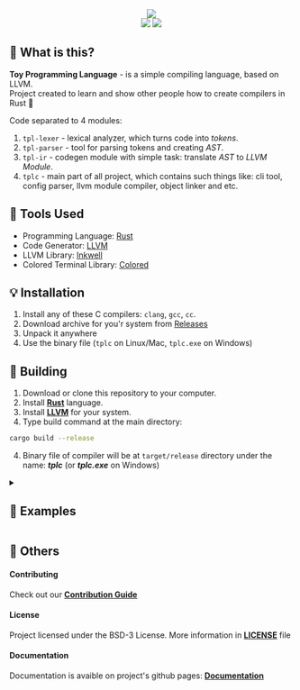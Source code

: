 [Rust]: https://www.rust-lang.org/
[LLVM]: https://llvm.org/
[Inkwell]: https://github.com/TheDan64/inkwell
[Colored]: https://crates.io/crates/colored
[Examples]: ./examples
[Releases]: https://github.com/mealet/tpl-lang/releases

<div align="center">
 <img src="https://github.com/user-attachments/assets/291c4d80-e255-4c17-8543-8528e1a4ddda" /> </br>

 <img src="https://tokei.rs/b1/github/mealet/tpl-lang?branch=main&style=for-the-badge&color=%230389f5" />
 <img src="https://img.shields.io/badge/dynamic/toml?url=https%3A%2F%2Fraw.githubusercontent.com%2Fmealet%2Ftpl-lang%2Frefs%2Fheads%2Fmain%2FCargo.toml%3Fraw%3Dtrue&query=workspace.package.version&style=for-the-badge&label=Version&color=%230389f5" />
</div>

## 🧐 What is this?
**Toy Programming Language** - is a simple compiling language, based on LLVM. </br>
Project created to learn and show other people how to create compilers in Rust 🦀

Code separated to 4 modules:
1. `tpl-lexer` - lexical analyzer, which turns code into _tokens_.
2. `tpl-parser` - tool for parsing tokens and creating _AST_.
3. `tpl-ir` - codegen module with simple task: translate _AST_ to _LLVM Module_.
4. `tplc` - main part of all project, which contains such things like: cli tool, config parser, llvm module compiler, object linker and etc.


## 🤖 Tools Used
* Programming Language: [Rust]
* Code Generator: [LLVM]
* LLVM Library: [Inkwell]
* Colored Terminal Library: [Colored]

## 💡 Installation
1. Install any of these C compilers: `clang`, `gcc`, `cc`.
2. Download archive for you'r system from [Releases]
3. Unpack it anywhere
4. Use the binary file (`tplc` on Linux/Mac, `tplc.exe` on Windows)

## 🦛 Building
1. Download or clone this repository to your computer.
2. Install **[Rust]** language.
3. Install **[LLVM]** for your system.
4. Type build command at the main directory:
```sh
cargo build --release
```
4. Binary file of compiler will be at `target/release` directory under the name: _**tplc**_ (or _**tplc.exe**_ on Windows)

<details>
 <summary><h2>👾 Examples</h2></summary>

### Types
```c
int8 // - 8 bit integer number
int16 // - 16 bit integer number
int32 // - 32 bit integer number
int64 // - 64 bit integer number

str // - string type
bool // - boolean type (true, false)
void // - void type (better for functions)
```

### Binary Operations
```c
int32 a = 10;
int32 b = 2;

print(a + b); // 12
print(a - b); // 8
print(a * b); // 20
print(a / b); // 5
```

### Defining Functions
```c
define int32 foo(int32 a, int32 b) {
 return a * b;
};

print(foo(5, 10)) // 50
```

### Boolean Operations
```c
int32 a = 5;
int32 b = 10;

if a < b {
 print("less!");
} else {
 print("bigger");
};

// "less"

// also supported
a < b
a > b
a == b
a != b
```

### Loops
```c
int32 counter = 0;

// while
while counter < 10 {
 print(counter);
 counter += 1;
};

// for
for count in 10 {
 print(count);
};
```

### Strings
```c
str a = "Hello";
str b = ", World!";

print(concat(a, b)); // Hello, World!
print(a, b); // Same as previous
```

### Lambda functions
```c
fn<int64> fib = int64 ( int64 index ) {
 int64 left = 0;
 int64 right = 1;
 int64 result = 0;

 for i in index {
  result = left + right;
  left = right;
  right = result;
 };

 return result;
};

int64 result = fib(1000);
print(result) // 9079565065540428013
```

### Boolean types
```c
bool a = true;
bool b = false;

print(a, b) // true false
```

### Pointers
```c
int32 a = 5;
int32* b = &a;

print(a); // 5

*b = 100;

print(a); // 100
```

### Sub-functions
```c
define int32 foo(int32 a) {
 return a * 2;
};

int32 value = 5;

print(value.foo()); // 10
```

### Arrays
```c
int32[5] a = [1, 2, 3, 4, 5];
// or
auto a = [1, 2, 3, 4, 5];

print(a); // [1, 2, 3, 4, 5];
```

### Type function
```c
int32 a = 5;
int8 b;
bool c = false;

print(a.type()); // int32
print(b.type()); // int8
print(c.type()); // bool
```

### Conversions
```
int32 a = 5;
int8 b = a.to_int8();
str c = b.to_str();

print(a.type()); // int32
print(b.type()); // int8
print(c.type()); // str
```

</details>

## 🤔 Others
#### Contributing
Check out our [**Contribution Guide**](CONTRIBUTING.md)

#### License
Project licensed under the BSD-3 License. More information in [**LICENSE**](LICENSE) file

#### Documentation
Documentation is avaible on project's github pages: [**Documentation**](https://github.com/mealet/tpl-lang/wiki)
